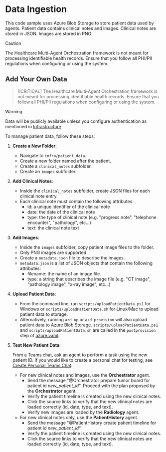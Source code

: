 # Data Ingestion

This code sample uses Azure Blob Storage to store patient data used by agents. Patient data contains clinical notes and images. Clinical notes are stored in JSON. Images are stored in PNG.

> [!CAUTION]
> The Healthcare Multi-Agent Orchestration framework is not meant for processing identifiable health records. Ensure that you follow all PHI/PII regulations when configuring or using the system.

## Add Your Own Data

> [!CRITICAL]
> The Healthcare Multi-Agent Orchestration framework is not meant for processing identifiable health records. Ensure that you follow all PHI/PII regulations when configuring or using the system.

> [!WARNING]
> Data will be publicly available unless you configure authentication as mentioned in [Infrastructure](./infra.md#security)

To manage patient data, follow these steps:

1. **Create a New Folder**: 
    - Navigate to `infra/patient_data`.
    - Create a new folder named after the patient.
    - Create a `clinical_notes` subfolder.
    - Create an `images` subfolder.

2. **Add Clinical Notes**:
    - Inside the `clinical_notes` subfolder, create JSON files for each clinical note entry.
    - Each clinical note must contain the following attributes:
        - id: a unique identifier of the clinical note
        - date: the date of the clinical note
        - type: the type of clinical note (e.g. "progress note", "telephone encounter", "pathology", etc...)
        - text: the clinical note text

3. **Add Images**:
    - Inside the `images` subfolder, copy patient image files to the folder.
    - Only PNG images are supported.
    - Create a `metadata.json` file to describe the images.
    - `metadata.json` is a list of JSON objects that contain the following attributes:
        - filename: the name of an image file
        - type: a string that describes the image file (e.g. "CT image", "pathology image", "x-ray image", etc...)

4. **Upload Patient Data**:
    - From the command line, run `scripts/uploadPatientData.ps1` for Windows or `scripts/uploadPatientData.sh` for Linux/Mac to upload patient data to storage.
    - Alternatively, running `azd up` or `azd provision` will also upload patient data to Azure Blob Storage. `scripts/uploadPatientData.ps1` and `scripts/uploadPatientData.sh` are called in the `postprovision` step of [azure.yaml](../azure.yaml).

5. **Test New Patient Data**:

    From a Teams chat, ask an agent to perform a task using the new patient ID. If you would like to create a personal chat for testing, see [Create Personal Teams Chat](./teams.md#create_personal_chat).

    - For new clinical notes and images, use the **Orchestrator** agent.
        - Send the message "@Orchestrator prepare tumor board for patient id *new_patient_id*". Proceed with the plan proposed by the **Orchestrator** agent.
        - Verify the patient timeline is created using the new clinical notes.
        - Click the source links to verify that the new clinical notes are loaded correctly (id, date, type, and text).
        - Verify new images are loaded by the **Radiology** agent.
    - For new clinical notes only, use the **PatientHistory** agent.
        - Send the message "@PatientHistory create patient timeline for patient id *new_patient_id*".
        - Verify the patient timeline is created using the new clinical notes.
        - Click the source links to verify that the new clinical notes are loaded correctly (id, date, type, and text).



